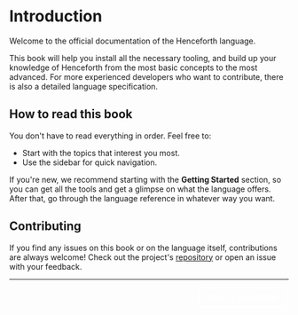 # Introduction

Welcome to the official documentation of the Henceforth language.

This book will help you install all the necessary tooling, and build up your knowledge of Henceforth from the most basic concepts to the most advanced.
For more experienced developers who want to contribute, there is also a detailed language specification.

## How to read this book

You don't have to read everything in order. Feel free to:
- Start with the topics that interest you most.
- Use the sidebar for quick navigation.

If you're new, we recommend starting with the **Getting Started** section, so you can get all the tools and get a glimpse on what the language offers. After that, go through the language reference in whatever way you want.

## Contributing

If you find any issues on this book or on the language itself, contributions are always welcome! Check out the project's [repository](https://github.com/riogu/henceforth) or open an issue with your feedback.

<hr>
<p style="text-align: right;">
  <a href="getting-started/installation.html"
     style="
       display: inline-block;
       padding: 8px 16px;
       border: 2px solid white;
       border-radius: 12px;
       color: white;
       text-decoration: none;
       font-weight: bold;
       background: transparent;
       transition: all 0.2s ease-in-out;
     "
     onmouseover="this.style.background='white'; this.style.color='#222';"
     onmouseout="this.style.background='transparent'; this.style.color='white';">
    Next → Installation
  </a>
</p>


